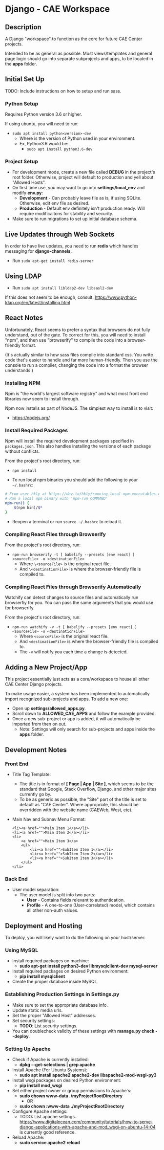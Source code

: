 # Django - CAE Workspace

## Description

A Django "workspace" to function as the core for future CAE Center projects.

Intended to be as general as possible. Most views/templates and general page logic should go into separate subprojects
and apps, to be located in the **apps** folder.

## Initial Set Up

TODO: Include instructions on how to setup and run sass.

### Python Setup

Requires Python version 3.6 or higher.

If using ubuntu, you will need to run:
* ```sudo apt install python<version>-dev```
    * Where <version> is the version of Python used in your environment.
    * Ex, Python3.6 would be:
        * ```sudo apt install python3.6-dev```

### Project Setup

* For development mode, create a new file called **DEBUG** in the project's root folder. Otherwise, project
will default to production and yell about "Allowed Hosts".
* On first time use, you may want to go into **settings/local_env** and modify **env.py**:
    * **Development** - Can probably leave file as is, if using SQLite. Otherwise, edit env file as desired.
    * **Production** - Default env definitely isn't production ready. Will require modificaitons for stability and
    security.
* Make sure to run migrations to set up initial database schema.

## Live Updates through Web Sockets

In order to have live updates, you need to run **redis** which handles messaging for **django-channels**.

* Run ```sudo apt-get install redis-server```

## Using LDAP

* Run ```sudo apt install libldap2-dev libsasl2-dev```

If this does not seem to be enough, consult: https://www.python-ldap.org/en/latest/installing.html

## React Notes

Unfortunately, React seems to prefer a syntax that browsers do not fully understand, out of the gate. To correct for
this, you will need to install "npm", and then use "browserify" to compile the code into a browser-friendly format.

(It's actually similar to how sass files compile into standard css. You write code that's easier to handle and far more
human-friendly. Then you use the console to run a compiler, changing the code into a format the browser understands.)

### Installing NPM

Npm is "the world's largest software registry" and what most front end libraries now seem to install through.

Npm now installs as part of NodeJS. The simplest way to install is to visit:
* https://nodejs.org/

### Install Required Packages

Npm will install the required development packages specified in ```packages.json```. This also handles installing the
versions of each package without conflicts.

From the project's root directory, run:
* ```npm install```

* To run local npm binaries you should add the following to your ```~/.bashrc```:

```bash
# From user hkly at https://dev.to/hkly/running-local-npm-executables-cle
# Run a local npm binary with 'npm-run COMMAND'
npm-run() {
    $(npm bin)/$*
}
```

* Reopen a terminal or run ```source ~/.bashrc``` to reload it.

### Compiling React Files through Browserify

From the project's root directory, run:
* ```npm-run browserify -t [ babelify --presets [env react] ] <sourceFile> -o <destinationFile>```
    * Where ```\<sourceFile>``` is the original react file.
    * And ```\<destinationFile>``` is where the browser-friendly file is compiled to.

### Compiling React Files through Browserify Automatically

Watchify can detect changes to source files and automatically run browserfiy for you. You can pass the same arguments
that you would use for browserify.

From the project's root directory, run:
* ```npm-run watchify -v -t [ babelify --presets [env react] ] <sourceFile> -o <destinationFile>```
    * Where ```<sourceFile>``` is the original react file.
    * And ```<destinationFile>``` is where the browser-friendly file is compiled to.
    * The ```-v``` will notify you each time a change is detected.

## Adding a New Project/App

This project essentially just acts as a core/workspace to house all other CAE Center Django projects.

To make usage easier, a system has been implemented to automatically import recognized sub-projects and apps. To add a
new one:
* Open up **settings/allowed_apps.py**.
* Scroll down to **ALLOWED_CAE_APPS** and follow the example provided.
* Once a new sub-project or app is added, it will automatically be imported from then on out.
    * Note: Settings will only search for sub-projects and apps inside the **apps** folder.

## Development Notes

### Front End

* Title Tag Template:
    * The title is in format of **[ Page | App | Site ]**, which seems to be the standard that Google, Stack Overflow,
    Django, and other major sites currently go by.
    * To be as generic as possible, the "Site" part of the title is set to default as "CAE Center". Where appropriate,
    this should be overridden with the website name (CAEWeb, West, etc).

* Main Nav and Subnav Menu Format:
    ```
    <li><a href="">Main Item 1</a></li>
    <li><a href="">Main Item 2</a></li>
    <li>
        <a href="">Main Item 3</a>
        <ul>
            <li><a href="">SubItem Item 1</a></li>
            <li><a href="">SubItem Item 2</a></li>
            <li><a href="">SubItem Item 3</a></li>
        </ul>
    </li>
    ```

### Back End

* User model separation:
    * The user model is split into two parts:
        * **User** - Contains fields relevant to authentication.
        * **Profile** - A one-to-one (User-correlated) model, which contains all other non-auth values.


## Deployment and Hosting

To deploy, you will likely want to do the following on your host/server:

### Using MySQL

* Install required packages on machine:
    * **sudo apt-get install python3-dev libmysqlclient-dev mysql-server**
* Install required packages on desired Python environment:
    * **pip install mysqlclient**
* Create the proper database inside MySQL

### Establishing Production Settings in Settings.py

* Make sure to set the appropriate database info.
* Update static media urls.
* Set the proper "Allowed Host" addresses.
* Set security settings:
    * **TODO**: List security settings.
* You can doublecheck validity of these settings with **manage.py check --deploy**.

### Setting Up Apache

* Check if Apache is currently installed:
    * **dpkg --get-selections | grep apache**
* Install Apache (For Ubuntu Systems):
    * **sudo apt install apache2 apache2-dev libapache2-mod-wsgi-py3**
* Install wsgi packages on desired Python environment:
    * **pip install mod_wsgi**
* Set either project owner or group permissions to Apache's:
    * **sudo chown www-data ./myProjectRootDirectory**
        * OR
    * **sudo chown :www-data ./myProjectRootDirectory**
* Configure Apache settings:
    * TODO: List apache settings. https://www.digitalocean.com/community/tutorials/how-to-serve-django-applications-with-apache-and-mod_wsgi-on-ubuntu-14-04 is currently good reference.
* Reload Apache:
    * **sudo service apache2 reload**
